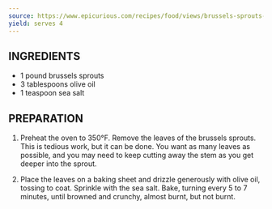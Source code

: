 ```yaml
---
source: https://www.epicurious.com/recipes/food/views/brussels-sprouts-chips-51230230
yield: serves 4
---
```


## INGREDIENTS
* 1 pound brussels sprouts
* 3 tablespoons olive oil
* 1 teaspoon sea salt

## PREPARATION

1) Preheat the oven to 350°F. Remove the leaves of the brussels sprouts. This is tedious work, but it can be done. You want as many leaves as possible, and you may need to keep cutting away the stem as you get deeper into the sprout.

2) Place the leaves on a baking sheet and drizzle generously with olive oil, tossing to coat. Sprinkle with the sea salt. Bake, turning every 5 to 7 minutes, until browned and crunchy, almost burnt, but not burnt.
